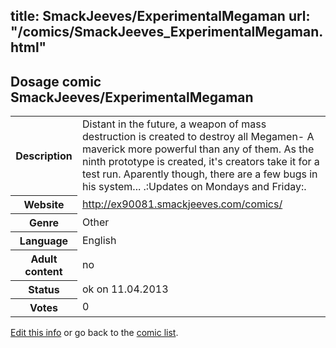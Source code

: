 title: SmackJeeves/ExperimentalMegaman
url: "/comics/SmackJeeves_ExperimentalMegaman.html"
---
Dosage comic SmackJeeves/ExperimentalMegaman
-----------------------------------------

<table class="comicinfo">
<tr>
<th>Description</th><td>Distant in the future, a weapon of mass destruction is created to destroy all Megamen- A maverick more powerful than any of them. As the ninth prototype is created, it's creators take it for a test run. Aparently though, there are a few bugs in his system... .:Updates on Mondays and Friday:.</td>
</tr>
<tr>
<th>Website</th><td><a href="http://ex90081.smackjeeves.com/comics/">http://ex90081.smackjeeves.com/comics/</a></td>
</tr>
<tr>
<th>Genre</th><td>Other</td>
</tr>
<tr>
<th>Language</th><td>English</td>
</tr>
<tr>
<th>Adult content</th><td>no</td>
</tr>
<tr>
<th>Status</th><td>ok on 11.04.2013</td>
</tr>
<tr>
<th>Votes</th><td>0</div></td>
</tr>
</table>

[Edit this info](/comics/SmackJeeves_ExperimentalMegaman_edit.html) or go back to the [comic list](../comic-index.html).

